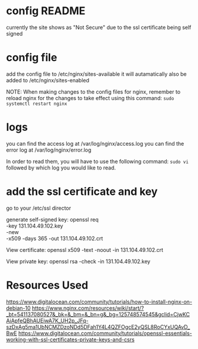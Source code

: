 # config README
currently the site shows as "Not Secure" due to the ssl certificate being self signed

# config file
add the config file to /etc/nginx/sites-available
it will autamatically also be added to /etc/nginx/sites-enabled

NOTE: When making changes to the config files for nginx, remember to reload nginx for the changes to take effect using this command: `sudo systemctl restart nginx`

# logs
you can find the access log at /var/log/nginx/access.log
you can find the error log at /var/log/nginx/error.log

In order to read them, you will have to use the following command:
`sudo vi` followed by which log you would like to read.

# add the ssl certificate and key
go to your /etc/ssl director

generate self-signed key:
openssl req \
       -key 131.104.49.102.key \
       -new \
       -x509 -days 365 -out 131.104.49.102.crt

View certificate:
openssl x509 -text -noout -in 131.104.49.102.crt

View private key:
openssl rsa -check -in 131.104.49.102.key






# Resources Used
https://www.digitalocean.com/community/tutorials/how-to-install-nginx-on-debian-10
https://www.nginx.com/resources/wiki/start/?_bt=541137080527&_bk=&_bm=&_bn=g&_bg=125748574545&gclid=CjwKCAiApfeQBhAUEiwA7K_UH2p_JFq-szDxAg5ma1UbNCMZDzoNDd5DFah1Y4L4QZFOgcE2yQSL8RoCYxUQAvD_BwE
https://www.digitalocean.com/community/tutorials/openssl-essentials-working-with-ssl-certificates-private-keys-and-csrs
